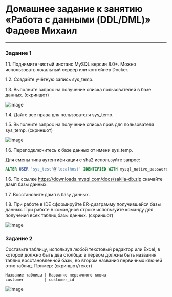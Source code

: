 # Домашнее задание к занятию «Работа с данными (DDL/DML)» Фадеев Михаил

---
 
### Задание 1
1.1. Поднимите чистый инстанс MySQL версии 8.0+. Можно использовать локальный сервер или контейнер Docker.

1.2. Создайте учётную запись sys_temp. 

1.3. Выполните запрос на получение списка пользователей в базе данных. (скриншот)

![image](https://github.com/FadMikhail/11.2_DDL.DM/assets/132131230/daa01278-fbe3-4e1e-9685-f4f38247c6e1)

1.4. Дайте все права для пользователя sys_temp. 

1.5. Выполните запрос на получение списка прав для пользователя sys_temp. (скриншот)

![image](https://github.com/FadMikhail/11.2_DDL.DM/assets/132131230/a051322c-05a9-41d0-9cf6-425a34d2ffc2)

1.6. Переподключитесь к базе данных от имени sys_temp.

Для смены типа аутентификации с sha2 используйте запрос: 
```sql
ALTER USER 'sys_test'@'localhost' IDENTIFIED WITH mysql_native_password BY 'password';
```
1.6. По ссылке https://downloads.mysql.com/docs/sakila-db.zip скачайте дамп базы данных.

1.7. Восстановите дамп в базу данных.

1.8. При работе в IDE сформируйте ER-диаграмму получившейся базы данных. При работе в командной строке используйте команду для получения всех таблиц базы данных. (скриншот)

![image](https://github.com/FadMikhail/11.2_DDL.DM/assets/132131230/bc6fc4e8-f6d7-4424-839c-8e405509dd9b)



### Задание 2
Составьте таблицу, используя любой текстовый редактор или Excel, в которой должно быть два столбца: в первом должны быть названия таблиц восстановленной базы, во втором названия первичных ключей этих таблиц. Пример: (скриншот/текст)
```
Название таблицы | Название первичного ключа
customer         | customer_id
```

![image](https://github.com/FadMikhail/11.2_DDL.DM/assets/132131230/f48011d9-ca3a-4fcf-bd66-6f605f087736)


